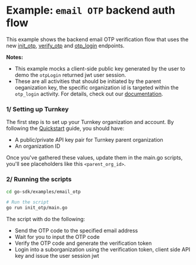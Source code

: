 # Example: `email OTP` backend auth flow

This example shows the backend email OTP verification flow that uses the new [init_otp](https://docs.turnkey.com/api-reference/activities/init-generic-otp), [verify_otp](https://docs.turnkey.com/api-reference/activities/verify-generic-otp) and [otp_login](https://docs.turnkey.com/api-reference/activities/login-with-otp) endpoints.

**Notes:** 
- This example mocks a client-side public key generated by the user to demo the `otpLogin` returned jwt user session.
- These are all activities that should be initiated by the parent oeganization key, the specific organization id is targeted within the `otp_login` activity. For details, check out our [documentation](https://docs.turnkey.com/authentication/email#user-experience). 

### 1/ Setting up Turnkey

The first step is to set up your Turnkey organization and account. By following the [Quickstart](https://docs.turnkey.com/getting-started/quickstart) guide, you should have:

- A public/private API key pair for Turnkey parent organization
- An organization ID

Once you've gathered these values, update them in the main.go scripts, you'll see placeholders like this `<parent_org_id>`.

### 2/ Running the scripts


```bash
cd go-sdk/examples/email_otp

# Run the script
go run init_otp/main.go
```

The script with do the following:
- Send the OTP code to the specified email address
- Wait for you to input the OTP code
- Verify the OTP code and generate the verification token
- Login into a suborganization using the verification token, client side API key and issue the user session jwt 